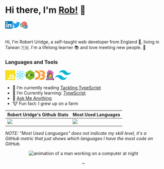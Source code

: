 # Hi there, I'm [Rob!](https://www.uridge.com) 👋

  <a href="https://www.linkedin.com/in/ruridge/">
    <img align="left" alt="Robert Uridge | LinkedIn" width="24px" src="https://raw.githubusercontent.com/ruridge/ruridge/main/assets/linkedin.svg" />
  </a>

  <a href="https://twitter.com/roburidge/">
    <img align="left" alt="Robert Uridge | Twitter" width="24px" src="https://raw.githubusercontent.com/ruridge/ruridge/main/assets/twitter.svg" />
  </a>

  <a href="https://bl.ocks.org/ruridge/">
    <img alt="Robert Uridge's Blocks | bl.ocks.org" width="24px" src="https://raw.githubusercontent.com/ruridge/ruridge/main/assets/bl-dot-ocks.png" />
  </a>

<br />
<br />

Hi, I'm Robert Uridge, a self-taught web developer from England 🏴󠁧󠁢󠁥󠁮󠁧󠁿, living in Taiwan 🇹🇼. I'm a lifelong learner 📚 and love meeting new people. 🙋

### Languages and Tools

<a href="https://tc39.es">
  <img align="left" alt="JavaScript" height="32" src="https://raw.githubusercontent.com/ruridge/ruridge/main/assets/javascript.svg" />
</a>
<a href="https://reactjs.org">
  <img align="left" alt="React" height="32" src="https://raw.githubusercontent.com/ruridge/ruridge/main/assets/react.svg" />
</a>
<a href="https://nodejs.org">
  <img align="left" alt="Node" height="32" src="https://raw.githubusercontent.com/ruridge/ruridge/main/assets/nodejs.svg" />
</a>
<a href="https://d3js.org">
  <img align="left" alt="D3.js" height="32" src="https://raw.githubusercontent.com/ruridge/ruridge/main/assets/d3-dot-js.svg" />
</a>
<a href="https://emotion.sh">
  <img align="left" alt="Emotion" height="32" src="https://raw.githubusercontent.com/ruridge/ruridge/main/assets/emotion.png" />
</a>
<a href="https://tailwindcss.com">
  <img align="left" alt="Tailwind CSS" height="32" src="https://raw.githubusercontent.com/ruridge/ruridge/main/assets/tailwindcss-mark.svg" />
</a>

<br />
<br />

- 📖 I’m currently reading [Tackling TypeScript](https://exploringjs.com/tackling-ts/index.html)
- 🌱 I’m Currently learning: [TypeScript](https://www.typescriptlang.org/)
- 💬 [Ask Me Anything](https://github.com/ruridge/ama/)
- 🐮 Fun fact: I grew up on a farm

<div align="center">
  <table border="0" cellspacing="0" cellpadding="0">
    <thead>
      <tr>
        <th>
          <strong>Robert Uridge's Github Stats</strong>
        </th>
        <th>
          <strong>Most Used Languages</strong>
        </th>
      </tr>
    </thead>
    <tbody>
      <tr>
        <td valign="top" style="vertical-align: top;">
          <img height="165" src="https://github-readme-stats.vercel.app/api?username=ruridge&theme=material-palenight&show_icons=true&count_private=true&hide_title=true" />
        </td>
        <td style="vertical-align: top;">
          <img height="165" src="https://github-readme-stats.vercel.app/api/top-langs/?username=ruridge&theme=material-palenight&layout=compact&hide_title=true" />
        </td>
      </tr>
    </tbody>
  </table>
</div>

_NOTE: "Most Used Languages" does not indicate my skill level, it's a GitHub metric that just shows which languages I have the most code on GitHub._

<p align="center">
  <img height="150" alt="animation of a man working on a computer at night" src="https://i.pinimg.com/originals/e4/26/70/e426702edf874b181aced1e2fa5c6cde.gif" />
</p>

<p align="center">~</p>

<!--
**ruridge/ruridge** is a ✨ _special_ ✨ repository because its `README.md` (this file) appears on your GitHub profile.

Here are some ideas to get you started:

- 🔭 I’m currently working on ...
- 🌱 I’m currently learning ...
- 👯 I’m looking to collaborate on ...
- 🤔 I’m looking for help with ...
- 💬 Ask me about ...
- 📫 How to reach me: ...
- 😄 Pronouns: ...
- ⚡ Fun fact: ...
-->
